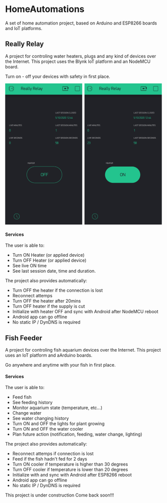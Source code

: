 # HomeAutomations
A set of home automation project, based on Arduino and ESP8266 boards and IoT platforms.

## Really Relay

A project for controling water heaters, plugs and any kind of devices over the Internet.
This project uses the Blynk IoT platform and an NodeMCU board.

Turn on - off your devices with safety in first place.

![androidSide](https://github.com/bronzeRaf/HomeAutomations/blob/main/RealyProject/ReallyRelay/ReallyRelay/assets/android.png)

#### Services
The user is able to:
- Turn ON Heater (or applied device)
- Turn OFF Heater (or applied device)
- See live ON time
- See last session date, time and duration.

The project also provides automatically:
- Turn OFF the heater if the connection is lost
- Reconnect attemps
- Turn OFF the heater after 20mins
- Turn OFF heater if the supply is cut
- Initialize with heater OFF and sync with Android after NodeMCU reboot
- Android app can go offline
- No static IP / DynDNS is required

## Fish Feeder

A project for controling fish aquarium devices over the Internet.
This project uses an IoT platform and aArduino boards.

Go anywhere and anytime with your fish in first place.

#### Services
The user is able to:
- Feed fish
- See feeding history
- Monitor aquarium state (temperature, etc...)
- Change water
- See water changing history
- Turn ON and OFF the lights for plant growing
- Turn ON and OFF the water cooler
- Plan future action (notification, feeding, water change, lighting)

The project also provides automatically:
- Reconnect attemps if connection is lost
- Feed if the fish hadn't fed for 2 days
- Turn ON cooler if temperature is higher than 30 degrees
- Turn OFF cooler if temperature is lower than 20 degrees
- Initialize with and sync with Android after ESP8266 reboot
- Android app can go offline
- No static IP / DynDNS is required

This project is under construction
Come back soon!!!